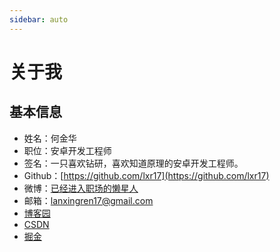 ```yaml
---
sidebar: auto
---
```


# 关于我

## 基本信息

* 姓名：何金华
* 职位：安卓开发工程师
* 签名：一只喜欢钻研，喜欢知道原理的安卓开发工程师。
* Github：[https://github.com/lxr17](https://github.com/lxr17)
* 微博：[已经进入职场的懒星人](https://weibo.com/u/1751817873)
* 邮箱：[lanxingren17@gmail.com](mailto:lanxingren17@gmail.com)
* [博客园](https://www.cnblogs.com/lanxingren/)
* [CSDN](https://blog.csdn.net/weixin_45777279)
* [掘金](https://juejin.im/user/5b9122a3e51d450e543e25e0)
